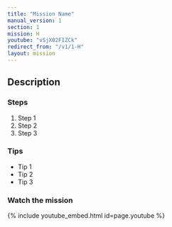 ```yaml
---
title: "Mission Name"
manual_version: 1
section: 1
mission: H
youtube: "vSjX02FIZCk"
redirect_from: "/v1/1-H"
layout: mission
---
```




## Description

### Steps

1. Step 1
2. Step 2
3. Step 3

### Tips

* Tip 1
* Tip 2
* Tip 3

### Watch the mission

{% include youtube_embed.html id=page.youtube %}

<!-- includes feedback and link to the index -->
